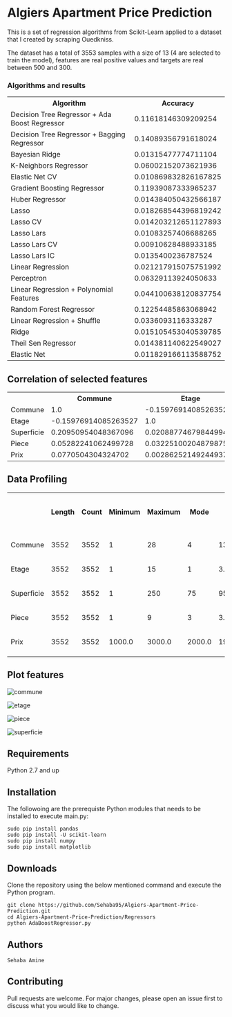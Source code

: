 <h1>Algiers Apartment Price Prediction </h1>
This is a set of regression algorithms from Scikit-Learn applied to a dataset that I created by scraping Ouedkniss.

The dataset has a total of 3553 samples with a size of 13 (4 are selected to train the model), features are real positive values and targets are real between 500 and 300.

<h3>Algorithms and results</h3>

<table>
  <tr>
    <th>Algorithm</th>
    <th>Accuracy</th> 
  </tr>
  <tr> <td>Decision Tree Regressor + Ada Boost Regressor</td>  <td>0.11618146309209254</td> </tr>
  <tr> <td>Decision Tree Regressor + Bagging Regressor </td>   <td>0.14089356791618024</td> </tr>
  <tr> <td>Bayesian Ridge	</td>   <td>0.01315477774711104</td> </tr>
  <tr> <td>K-Neighbors Regressor</td>   <td>0.06002152073621936</td> </tr>
  <tr> <td>Elastic Net CV 	</td>   <td>0.010869832826167825</td> </tr>
  <tr> <td>Gradient Boosting Regressor </td>   <td>0.11939087333965237</td> </tr>
  <tr> <td>Huber Regressor </td>   <td>0.014384050432566187</td> </tr>
  <tr> <td>Lasso </td>   <td>0.018268544396819242</td> </tr>
  <tr> <td>Lasso CV </td>   <td>0.014203212651127893</td> </tr>
  <tr> <td>Lasso Lars</td>   <td>0.01083257406688265</td> </tr>
  <tr> <td>Lasso Lars CV </td>   <td>0.00910628488933185</td> </tr>
  <tr> <td>Lasso Lars IC</td>   <td>0.0135400236787524</td> </tr>
  <tr> <td>Linear Regression</td>   <td>0.021217915075751992</td> </tr>
  <tr> <td>Perceptron</td>   <td>0.06329113924050633</td> </tr>
  <tr> <td>Linear Regression + Polynomial Features</td>   <td>0.044100638120837754</td> </tr>
  <tr> <td>Random Forest Regressor</td>   <td>0.12254485863068942</td> </tr>
  <tr> <td>Linear Regression + Shuffle</td>   <td>0.0336093116333287</td> </tr>
  <tr> <td>Ridge</td>   <td>0.015105453040539785</td> </tr>
  <tr> <td>Theil Sen Regressor </td>   <td>0.014381140622549027</td> </tr>
  <tr> <td>Elastic Net </td>   <td>0.011829166113588752</td> </tr>
</table>

<h2>Correlation of selected features</h2>

<table>
  <tr>
    <th></th>
    <th>Commune</th> 
    <th>Etage</th>
    <th>Superficie</th> 
    <th>Piece</th>
    <th>Prix</th> 
  </tr>
  <tr> 
  	<td>Commune</td>
    <td>1.0</td> 
    <td>-0.15976914085263527</td> 
    <td>0.20950954048367096</td> 
    <td>0.05282241062499728</td> 
    <td>0.0770504304324702</td> 
   </tr>
  <tr> 
  	<td>Etage</td>   
  	<td>-0.15976914085263527</td> 
    <td>1.0</td> 
    <td>0.02088774679844994</td> 
    <td>0.03225100204879875</td> 
    <td>0.0028625214924493715</td> 
  </tr>
  <tr> 
  	<td>Superficie</td>     
  	<td>0.20950954048367096</td> 
    <td>0.02088774679844994</td> 
    <td>1.0</td> 
    <td>0.7423177491115521</td> 
    <td>-0.01459807463078822</td> 
  </tr>
  <tr> 
  	<td>Piece</td>   			
  	<td>0.05282241062499728</td> 
    <td>0.03225100204879875</td> 
    <td>0.7423177491115521</td> 
    <td>1.0</td> 
    <td>-0.02782093484314777</td> 
  </tr>
  <tr> 
  	<td>Prix</td>   
  	<td>0.0770504304324702</td> 
    <td>0.0028625214924493715</td> 
    <td>-0.01459807463078822</td> 
    <td>-0.02782093484314777</td> 
    <td>1.0</td> 
  </tr>
</table>

<h2>Data Profiling</h2>

<table>
  <tr>
    <th></th>
    <th>Length</th> 
    <th>Count</th>
    <th>Minimum</th> 
    <th>Maximum</th>
    <th>Mode</th> 
    <th>Mean</th> 
    <th>Median</th>
    <th>Standard deviation</th> 
    <th>Quantile [0.25, 0.5, 0.75]</th> 
  </tr>
  <tr> 
  	<td>Commune</td>
    <td>3552</td> 
    <td>3552</td> 
    <td>1</td> 
    <td>28</td> 
    <td>4</td>  
    <td>13.17117117117117</td> 
    <td>13.0</td> 
    <td>8.574879777660525</td> 
    <td>[4.0, 13.0, 22.0]</td> 
   </tr>
  <tr>
  	<td>Etage</td>   
    <td>3552</td> 
    <td>3552</td> 
    <td>1</td> 
    <td>15</td> 
    <td>1</td>  
    <td>3.1331644144144146</td> 
    <td>3.0</td> 
    <td>2.174971764738508</td> 
    <td>[1.0, 3.0, 4.0]</td> 
  </tr>
  <tr> 
  	<td>Superficie</td>     
    <td>3552</td> 
    <td>3552</td> 
    <td>1</td> 
    <td>250</td> 
    <td>75</td>  
    <td>95.88006756756756</td> 
    <td>90.0</td> 
    <td>33.34758832480636</td> 
    <td>[75.0, 90.0, 115.0]</td> 
  </tr>
  <tr>
  	<td>Piece</td>   
    <td>3552</td> 
    <td>3552</td> 
    <td>1</td> 
    <td>9</td> 
    <td>3</td>  
    <td>3.516328828828829</td> 
    <td>3.0</td> 
    <td>0.8903647264348437</td> 
    <td>[3.0, 3.0, 4.0]</td> 
  </tr>
  <tr>
  	<td>Prix</td>   
    <td>3552</td> 
    <td>3552</td> 
    <td>1000.0</td> 
    <td>3000.0</td> 
    <td>2000.0</td>  
    <td>1905.3470157657657</td> 
    <td>1800.0</td> 
    <td>553.3634995790693</td> 
    <td>[1450.0, 1800.0, 2350.0]</td> 
  </tr>
</table>

<h2>Plot features</h2>

![commune](https://user-images.githubusercontent.com/19336306/42030378-87190468-7aca-11e8-8c64-60f721b4ce4d.png)

![etage](https://user-images.githubusercontent.com/19336306/42030380-87579d9a-7aca-11e8-86a0-97f9606e0bac.png)

![piece](https://user-images.githubusercontent.com/19336306/42030381-8794c422-7aca-11e8-9c08-7250624f36b8.png)

![superficie](https://user-images.githubusercontent.com/19336306/42030382-87c79118-7aca-11e8-8141-4a55219ecfaf.png)

<h2>Requirements</h2>
Python 2.7 and up

<h2>Installation</h2>
The followoing are the prerequiste Python modules that needs to be installed to execute main.py:

	sudo pip install pandas
	sudo pip install -U scikit-learn
	sudo pip install numpy
	sudo pip install matplotlib

<h2>Downloads</h2>
Clone the repository using the below mentioned command and execute the Python program.
	
	git clone https://github.com/Sehaba95/Algiers-Apartment-Price-Prediction.git
	cd Algiers-Apartment-Price-Prediction/Regressors
	python AdaBoostRegressor.py

<h2>Authors</h2>

	Sehaba Amine

<h2>Contributing</h2>
Pull requests are welcome. For major changes, please open an issue first to discuss what you would like to change.


